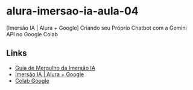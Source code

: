 # alura-imersao-ia-aula-04
[Imersão IA | Alura + Google] Criando seu Próprio Chatbot com a Gemini API no Google Colab

## Links
- [Guia de Mergulho da Imersão IA](https://grupoalura.notion.site/Imers-o-IA-Guia-de-Mergulho-41ae5fadd8fd47899167a115e96244d9)
- [Imersão IA | Alura + Google](https://cursos.alura.com.br/imersoes/imersao-ia-google-gemini/aulas)
- [Colab Google](https://colab.google)
